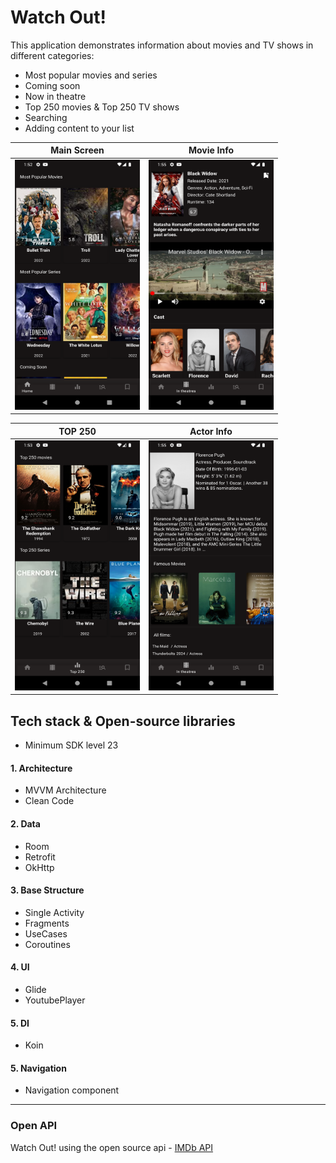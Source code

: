 # Watch Out!
This application demonstrates information about movies and TV shows in different categories:
- Most popular movies and series
- Coming soon
- Now in theatre
- Top 250 movies & Top 250 TV shows
- Searching 
- Adding content to your list

| Main Screen | Movie Info|
| ------------- | ------------- |
|<img src="app/src/main/res/drawable/screen_main.png" width="200" height="400" />|<img src="app/src/main/res/drawable/screen_movie_info.png" width="200" height="400" />

|TOP 250|Actor Info|
| ------------- | ------------- |
| <img src="app/src/main/res/drawable/screen_top250.png" width="200" height="400"/>  | <img src="app/src/main/res/drawable/screen_actor_info.png" width="200" height="400"/> |

## Tech stack & Open-source libraries
* Minimum SDK level 23
#### 1. Architecture
* MVVM Architecture
* Clean Code
#### 2. Data
* Room
* Retrofit
*  OkHttp
#### 3. Base Structure
* Single Activity
* Fragments
* UseCases
* Coroutines
#### 4. UI
* Glide
* YoutubePlayer
#### 5. DI
* Koin
#### 5. Navigation
* Navigation component

________

### Open API
Watch Out! using the open source api -  [IMDb API](https://imdb-api.com)
